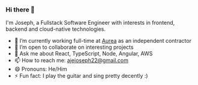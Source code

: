 ### Hi there 👋

I'm Joseph, a Fullstack Software Engineer with interests in frontend, backend and cloud-native technologies.

- 🔭 I’m currently working full-time at [Aurea](https://aurea.com) as an independent contractor
- 👯 I’m open to collaborate on interesting projects
- 💬 Ask me about React, TypeScript, Node, Angular, AWS
- 📫 How to reach me: ajejoseph22@gmail.com
- 😄 Pronouns: He/Him
- ⚡ Fun fact: I play the guitar and sing pretty decently :)
